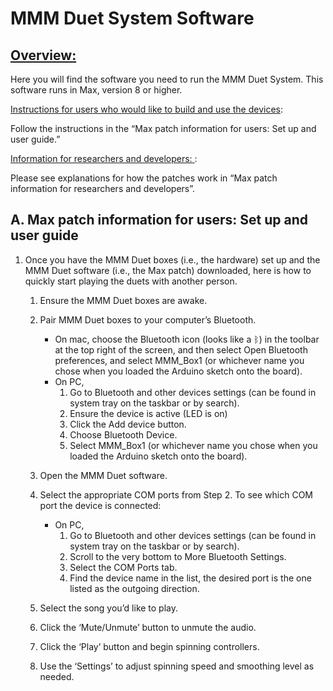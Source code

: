 <h1>MMM Duet System Software</h1>

<h2><u>Overview:</u></h2>
Here you will find the software you need to run the MMM Duet System. 
This software runs in Max, version 8 or higher. 
<p>
<u>Instructions for users who would like to build and use the devices</u>: 

Follow the instructions in the “Max patch information for users: Set up and user guide.”</p>

<p>
<u>Information for researchers and developers: </u>: 

Please see explanations for how the patches work in “Max patch information for researchers and developers”.</p>


## A. Max patch information for users: Set up and user guide

1. Once you have the MMM Duet boxes (i.e., the hardware) set up and the MMM Duet software (i.e., the Max patch) downloaded, here is how to quickly start playing the duets with another person. 
    1. Ensure the MMM Duet boxes are awake. 
    2. Pair MMM Duet boxes to your computer’s Bluetooth.
        - On mac, choose the Bluetooth icon (looks like a ᛒ) in the toolbar at the top right of the screen, and then select Open Bluetooth preferences, and select MMM_Box1 (or whichever name you chose when you loaded the Arduino sketch onto the board). 
        - On PC, 
            1. Go to Bluetooth and other devices settings (can be found in system tray on the taskbar or by search). 
            2. Ensure the device is active (LED is on) 
            3. Click the Add device button. 
            4. Choose Bluetooth Device. 
            5. Select MMM_Box1 (or whichever name you chose when you loaded the Arduino sketch onto the board).
    3. Open the MMM Duet software.  
    4. Select the appropriate COM ports from Step 2. To see which COM port the device is connected: 
        - On PC,
            1. Go to Bluetooth and other devices settings (can be found in system tray on the taskbar or by search). 
            2. Scroll to the very bottom to More Bluetooth Settings. 
            3. Select the COM Ports tab. 
            4. Find the device name in the list, the desired port is the one listed as the outgoing direction. 

    5. Select the song you’d like to play. 
    6. Click the ‘Mute/Unmute’ button to unmute the audio. 
    7. Click the ‘Play’ button and begin spinning controllers. 
    8. Use the ‘Settings’ to adjust spinning speed and smoothing level as needed.  
